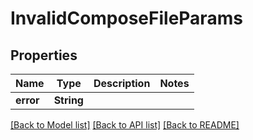 # InvalidComposeFileParams

## Properties

Name | Type | Description | Notes
------------ | ------------- | ------------- | -------------
**error** | **String** |  | 

[[Back to Model list]](../README.md#documentation-for-models) [[Back to API list]](../README.md#documentation-for-api-endpoints) [[Back to README]](../README.md)


